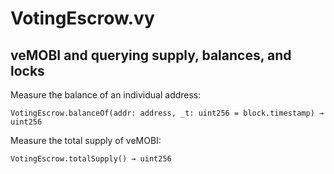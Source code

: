 # VotingEscrow.vy

## veMOBI and querying supply, balances, and locks

Measure the balance of an individual address: 

```
VotingEscrow.balanceOf(addr: address, _t: uint256 = block.timestamp) → uint256
```

Measure the total supply of veMOBI:

```text
VotingEscrow.totalSupply() → uint256
```



